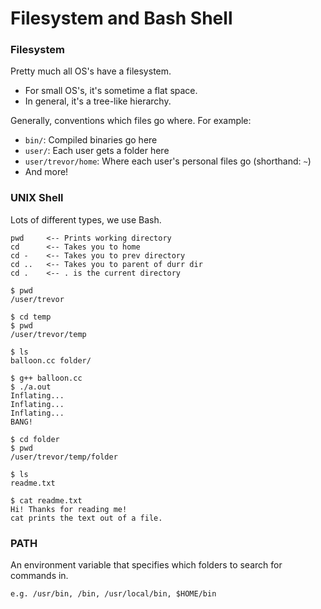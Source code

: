 # Filesystem and Bash Shell

### Filesystem

Pretty much all OS's have a filesystem.
* For small OS's, it's sometime a flat space.
* In general, it's a tree-like hierarchy.

Generally, conventions which files go where. For example:

* `bin/`: Compiled binaries go here
* `user/`: Each user gets a folder here
* `user/trevor/home`: Where each user's personal files go (shorthand: `~`)
* And more!

### UNIX Shell

Lots of different types, we use Bash.

```
pwd     <-- Prints working directory
cd      <-- Takes you to home
cd -    <-- Takes you to prev directory
cd ..   <-- Takes you to parent of durr dir
cd .    <-- . is the current directory
```
```
$ pwd
/user/trevor

$ cd temp
$ pwd
/user/trevor/temp

$ ls
balloon.cc folder/

$ g++ balloon.cc
$ ./a.out
Inflating...
Inflating...
Inflating...
BANG!

$ cd folder
$ pwd
/user/trevor/temp/folder

$ ls
readme.txt

$ cat readme.txt
Hi! Thanks for reading me!
cat prints the text out of a file.
```

### PATH

An environment variable that specifies which folders to search for commands in.

```
e.g. /usr/bin, /bin, /usr/local/bin, $HOME/bin
```